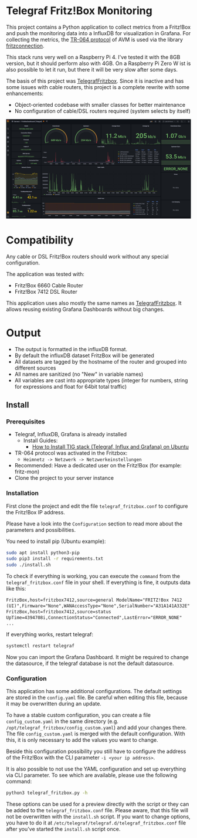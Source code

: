# Telegraf Fritz!Box Monitoring

This project contains a Python application to collect metrics from a Fritz!Box and push the monitoring data into a InfluxDB for visualization in Grafana.
For collecting the metrics, the [TR-064 protocol](https://avm.de/service/schnittstellen/) of AVM is used via the library [fritzconnection](https://github.com/kbr/fritzconnection).

This stack runs very well on a Raspberry Pi 4.
I've tested it with the 8GB version, but it should perform also with 4GB.
On a Raspberry Pi Zero W ist is also possible to let it run, but there it will be very slow after some days.

The basis of this project was [TelegrafFritzbox](https://github.com/Schmidsfeld/TelegrafFritzBox).
Since it is inactive and has some issues with cable routers, this project is a complete rewrite with some enhancements:

* Object-oriented codebase with smaller classes for better maintenance
* No configuration of cable/DSL routers required (system selects by itself)

![Grafana dashboard](docs/grafana_fritzbox.jpg)

# Compatibility
Any cable or DSL Fritz!Box routers should work without any special configuration.

The application was tested with:

* Fritz!Box 6660 Cable Router
* Fritz!Box 7412 DSL Router

This application uses also mostly the same names as [TelegrafFritzbox](https://github.com/Schmidsfeld/TelegrafFritzBox).
It allows reusing existing Grafana Dashboards without big changes.

# Output
* The output is formatted in the influxDB format. 
* By default the influxDB dataset FritzBox will be generated
* All datasets are tagged by the hostname of the router and grouped into different sources
* All names are sanitized (no "New" in variable names)
* All variables are cast into appropriate types (integer for numbers, string for expressions and float for 64bit total traffic)

## Install
### Prerequisites
* Telegraf, InfluxDB, Grafana is already installed
  * Install Guides:
    * [How to Install TIG stack (Telegraf, Influx and Grafana) on Ubuntu](https://onlyoneaman.medium.com/how-to-install-tig-stack-telegraf-influx-and-grafana-on-ubuntu-405755901ac2)
* TR-064 protocol was activated in the Fritzbox:
  * `Heimnetz -> Netzwerk -> Netzwerkeinstellungen`
* Recommended: Have a dedicated user on the Fritz!Box (for example: fritz-mon)
* Clone the project to your server instance

### Installation
First clone the project and edit the file `telegraf_fritzbox.conf` to configure the Fritz!Box IP address.

Please have a look into the `Configuration` section to read more about the parameters and possibilities.

You need to install pip (Ubuntu example):
```bash
sudo apt install python3-pip
sudo pip3 install -r requirements.txt
sudo ./install.sh
```

To check if everything is working, you can execute the `command` from the `telegraf_fritzbox.conf` file in your shell.
If everything is fine, it outputs data like this:

```
FritzBox,host=fritzbox7412,source=general ModelName="FRITZ!Box 7412 (UI)",Firmware="None",WANAccessType="None",SerialNumber="A31A141A332E"
FritzBox,host=fritzbox7412,source=status UpTime=4394708i,ConnectionStatus="Connected",LastError="ERROR_NONE"
...
```

If everything works, restart telegraf:
```bash
systemctl restart telegraf
```

Now you can import the Grafana Dashboard. It might be required to change the datasource, if the telegraf database is not the default datasource.

### Configuration

This application has some additional configurations.
The default settings are stored in the `config.yaml` file.
Be careful when editing this file, because it may be overwritten during an update.

To have a stable custom configuration, you can create a file `config_custom.yaml` in the same directory (e.g. `/opt/telegraf_fritzbox/config_custom.yaml`) and add your changes there.
The file `config_custom.yaml` is merged with the default configuration.
With this, it is only necessary to add the values you want to change.

Beside this configuration possibility you still have to configure the address of the Fritz!Box with the CLI parameter `-i <your ip address>`.

It is also possible to not use the YAML configuration and set up everything via CLI parameter.
To see which are available, please use the following command:

```bash
python3 telegraf_fritzbox.py -h
```

These options can be used for a preview directly with the script or they can be added to the `telegraf_fritzbox.conf` file.
Please aware, that this file will not be overwritten with the `install.sh` script.
If you want to change options, you have to do it at `/etc/telegraf/telegraf.d/telegraf_fritzbox.conf` file after you've started the `install.sh` script once.

